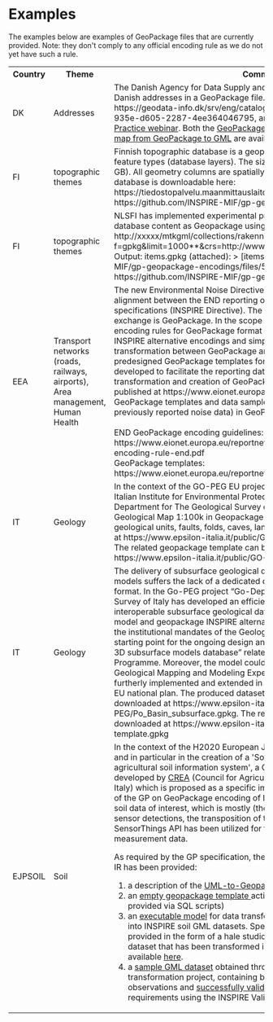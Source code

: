# Examples

The examples below are examples of GeoPackage files that are currently provided. Note: they don't comply to any official encoding rule as we do not yet have such a rule.

<table>
    <tr>
        <th>Country</th>
        <th>Theme</th>
        <th>Comment</th>
    </tr>
    <tr>
        <td>DK</td>
        <td>Addresses</td>
        <td>The Danish Agency for Data Supply and Infrastructure has published all Danish addresses in a GeoPackage file. See the metadata at https://geodata-info.dk/srv/eng/catalog.search#/metadata/50b921ea-935e-d605-2287-4ee364046795, and the <a href="https://inspire.ec.europa.eu/sites/default/files/20221027_addresses_dk_gpkg.pdf">presentation</a> at the <a href="https://inspire.ec.europa.eu/events/inspire-good-practice-geopackage-and-implementation-practice-webinar">Good Practice webinar</a>. Both the <a href="./ad_template.gpkg">GeoPackage template</a> and the <a href="./ad_ogcgeopackage2gml.fmw">FME workspace to map from GeoPackage to GML</a> are available in this repo.</td>
    </tr>
    <tr>
        <td>FI</td>
        <td>topographic themes</td>
        <td>Finnish topographic database is a geopackage, which consists of 120+ feature types (database layers). The size of geopackage is 73 GB (zipped 26 GB). All geometry columns are spatially indexed. Finnish topographic database is downloadable here: https://tiedostopalvelu.maanmittauslaitos.fi/tp/kartta?lang=en . See also https://github.com/INSPIRE-MIF/gp-geopackage-encodings/issues/7</td>
    </tr>
    <tr>
        <td>FI</td>
        <td>topographic themes</td>
        <td>NLSFI has implemented experimental prototype serving topographic database content as Geopackage using OGC API Features. An example: http://xxxxx/mtkgml/collections/rakennus/**items?f=gpkg&amp;limit=1000**&amp;crs=http://www.opengis.net/def/crs/EPSG/0/3067 . Output: items.gpkg (attached): &gt; [items.zip](https://github.com/INSPIRE-MIF/gp-geopackage-encodings/files/5499679/items.zip). See also https://github.com/INSPIRE-MIF/gp-geopackage-encodings/issues/8</td>
    </tr>
    <tr>
        <td>EEA</td>
        <td>Transport networks (roads, railways, airports), Area management, Human Health</td>
        <td>The new Environmental Noise Directive (END) reporting mechanism includes alignment between the END reporting obligations and INSPIRE data specifications (INSPIRE Directive). The selected format for spatial data exchange is GeoPackage. In the scope of the END reporting, we developed encoding rules for GeoPackage format based on the previous work on INSPIRE alternative encodings and simplification. This would allow a transformation between GeoPackage and GML (INSPIRE) formats. The predesigned GeoPackage templates for the END reporting have been developed to facilitate the reporting data flows in Reportnet 3.0, data transformation and creation of GeoPackage files. More information is published at https://www.eionet.europa.eu/reportnet/docs/noise , including GeoPackage templates and data samples (mostly simulated data based on previously reported noise data) in GeoPackage format. <br/><br/> END GeoPackage encoding guidelines: https://www.eionet.europa.eu/reportnet/docs/noise/guidelines/geopackage-encoding-rule-end.pdf <br/> GeoPackage templates: https://www.eionet.europa.eu/reportnet/docs/noise/templates</td>
    </tr>
    <tr>
        <td>IT</td>
        <td>Geology</td>
        <td>In the context of the GO-PEG EU project (https://www.go-peg.eu/), the Italian Institute for Environmental Protection and Research (ISPRA) - Department for The Geological Survey of Italy, has produced the Italian Geological Map 1:100k in Geopackage encoding. The map contains geological units, faults, folds, caves, landslides. This file can be downloaded at https://www.epsilon-italia.it/public/GO-PEG/GE-map-100k-full.gpkg. The related geopackage template can be downloaded at https://www.epsilon-italia.it/public/GO-PEG/GE-gpkg-template.gpkg </td>
    </tr>
        <tr>
        <td>IT</td>
        <td>Geology</td>
        <td>The delivery of subsurface geological data deriving from geological 3D models suffers the lack of a dedicated data model and easy-to-use delivery format. In the Go-PEG project “Go-Depth use-case”, ISPRA - Geological Survey of Italy has developed an efficient approach to manage and deliver interoperable subsurface geological data using an INSPIRE-extended data model and geopackage INSPIRE alternative encoding. This approach fulfills the institutional mandates of the Geological Survey of Italy and will be the starting point for the ongoing design and implementation of the “Geological 3D subsurface models database” related to the National Geological Mapping Programme. Moreover, the model could be tested in EU initiatives (e.g. EPOS, Geological Mapping and Modeling Expert Group of EuroGeoSurveys) and furtherly implemented and extended in projects funded by NextGeneration EU national plan. The produced dataset related to Po Plain subsurface can be downloaded at https://www.epsilon-italia.it/public/GO-PEG/Po_Basin_subsurface.gpkg. The related geopackage template can be downloaded at https://www.epsilon-italia.it/public/GO-PEG/go-depth-ge-template.gpkg
 </td>
    </tr>
     <tr>
        <td>EJPSOIL</td>
        <td>Soil</td>
        <td>In the context of the H2020 European Joint Research Programme <a href="https://ejpsoil.eu">EJPSOIL</a> and in particular in the creation of a 'Software framework for a common agricultural soil information system', a GeoPackage model has been developed by <a href="https://www.crea.gov.it/en/home">CREA</a> (Council for Agricultural Research and Economics of Italy) which is proposed as a specific implementation for the Soil data theme of the GP on GeoPackage encoding of INSPIRE datasets. Given the type of soil data of interest, which is mostly (though not exclusively) based on sensor detections, the transposition of the O&M model from the OGC SensorThings API has been utilized for the modelling of observation and measurement data.      

As required by the GP specification, the following evidence of compliance to IR has been provided:
1) a description of the <a href="https://github.com/ejpsoil/inspire_soil_gpkg_template/blob/main/Version1.1-RC/docs/EJP SOIL Encoding rules of the D6.4  Software framework for a shared agricultural soil information system.pdf">UML-to-Geopackage model transformation rules</a> 
2) an <a href="https://github.com/ejpsoil/inspire_soil_gpkg_template/tree/main/Version1.1-RC/geopackage/INSPIRE_SO_empty">empty geopackage template </a>acting as database schema (also provided via SQL scripts)
3) an <a href="https://github.com/ejpsoil/inspire_soil_gpkg_template/tree/main/Version1.1-RC/halestudio">executable model</a> for data transformation of soil GeoPackage datasets into INSPIRE soil GML datasets. Specifically, this executable model is provided in the form of a hale studio project. The source GeoPackage dataset that has been transformed is available <a href="https://github.com/ejpsoil/inspire_soil_gpkg_template/tree/main/Version1.1-RC/geopackage/INSPIRE_SO_with_data">here</a>. The resulting GML is available <a href="https://github.com/ejpsoil/inspire_soil_gpkg_template/blob/main/Version1.1-RC/halestudio/EJPSOIL_Sicily.gml">here</a>.
4) a <a href="https://github.com/ejpsoil/inspire_soil_gpkg_template/blob/main/Version1.1-RC/halestudio/EJPSOIL_Sicily_subset-2.gml">sample GML dataset</a> obtained through the above-mentioned data transformation project, containing both soil spatial objects and related observations and <a href=https://github.com/ejpsoil/inspire_soil_gpkg_template/blob/main/Version1.1-RC/halestudio/Test%20EJPSOIL%20with%20test%20suite%20Soil%20(SO).html>successfully validated</a> against INSPIRE Soil requirements using the INSPIRE Validator. 


 </td>
    </tr> 
</table>
